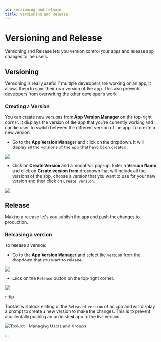 ```yaml
---
id: versioning-and-release
title: Versioning and Release
---
```


# Versioning and Release

Versioning and Release lets you version control your apps and release app changes to the users. 

## Versioning

Versioning is really useful if multiple developers are working on an app, it allows them to save their own version of the app. This also prevents developers from overwriting the other developer's work. 

### Creating a Version

You can create new versions from **App Version Manager** on the top-right corner. It displays the version of the app that you're currently working and can be used to switch between the different version of the app. To create a new version:

- Go to the **App Version Manager** and click on the dropdown. It will display all the versions of the app that have been created.

<div style={{textAlign: 'center'}}>


<img className="screenshot-full" src="/img/tutorial/versioning-and-release/appversion.png" />


</div>

- Click on **Create Version** and a modal will pop-up. Enter a **Version Name** and click on **Create version from** dropdown that will include all the versions of the app, choose a version that you want to use for your new version and then click on `Create Version`.

<div style={{textAlign: 'center'}}>


<img className="screenshot-full" src="/img/tutorial/versioning-and-release/modal.png" />


</div>

## Release

Making a release let's you publish the app and push the changes to production.

### Releasing a version

To release a version:

- Go to the **App Version Manager** and select the `version` from the dropdown that you want to release.

<div style={{textAlign: 'center'}}>

<img className="screenshot-full" src="/img/tutorial/versioning-and-release/versiondropdown.png" />


</div>

- Click on the `Release` button on the top-right corner.

<div style={{textAlign: 'center'}}>

<img className="screenshot-full" src="/img/tutorial/versioning-and-release/release.png" />


</div>


:::tip 

ToolJet will block editing of the `Released version` of an app and will display a prompt to create a new version to make the changes. This is to prevent accidentally pushing an unfinished app to the live version.

<div style={{textAlign: 'center'}}>

![ToolJet - Managing Users and Groups](/img/tutorial/versioning-and-release/prompt.png)

</div>

:::






